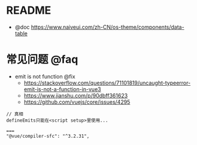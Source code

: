 # README

- @doc https://www.naiveui.com/zh-CN/os-theme/components/data-table

# 常见问题 @faq

- emit is not function @fix
    - https://stackoverflow.com/questions/71101819/uncaught-typeerror-emit-is-not-a-function-in-vue3
    - https://www.jianshu.com/p/90dbff361623
    - https://github.com/vuejs/core/issues/4295

```
// 真相
defineEmits只能在<script setup>里使用...

===
"@vue/compiler-sfc": "^3.2.31",
```    
